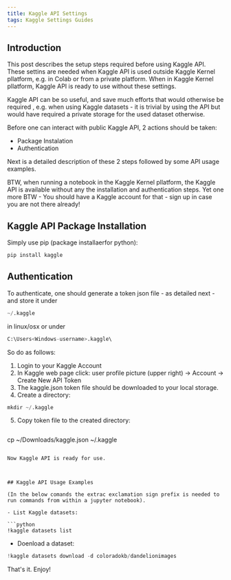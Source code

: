 ```yaml
---
title: Kaggle API Settings
tags: Kaggle Settings Guides
---
```


## Introduction


This post describes the setup steps required before using Kaggle API. These settins are needed when Kaggle API is used outside Kaggle Kernel pllatform, e.g. in Colab or from a private platform. When in Kaggle Kernel pllatform, Kaggle API is ready to use without  these settings. 

Kaggle API can be so useful, and save much efforts that would otherwise be required , e.g. when using Kaggle datasets - it is trivial by using the API but would have required a private storage for the used dataset otherwise. 

Before one can interact with public Kaggle API, 2 actions should be taken:
- Package Instalation
- Authentication


Next is a detailed description of these 2 steps followed by some API usage examples. 

BTW, when running a notebook in the Kaggle Kernel pllatform, the Kaggle API is available without any the installation and authentication steps.
Yet one more BTW - You should have a Kaggle account for that - sign up in case you are not there already!



## Kaggle API Package Installation

Simply use pip (package installaerfor python):

```python
pip install kaggle
```


## Authentication

To authenticate, one should generate a token json file - as detailed next -  and store it under
```python
~/.kaggle
```
in linux/osx or under
```python
C:\Users<Windows-username>.kaggle\ 
```

So do as follows:

1. Login to your Kaggle Account
2. In Kaggle web page click: user profile picture (upper right) -> Account -> Create New API Token
3. The kaggle.json token file should be downloaded to your local storage. 
4. Create a directory:  
  ```python
  mkdir ~/.kaggle
  ```
5. Copy token file to the created directory:
   ```python
  cp ~/Downloads/kaggle.json  ~/.kaggle
  ```
 
Now Kaggle API is ready for use.



## Kaggle API Usage Examples

(In the below comands the extrac exclamation sign prefix is needed to run commands from within a jupyter notebook).

- List Kaggle datasets:

```python
!kaggle datasets list
```

- Doenload a dataset:

```python
!kaggle datasets download -d coloradokb/dandelionimages
```



That's it. Enjoy!













